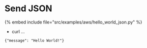# Send JSON


{% embed include file="src/examples/aws/hello_world_json.py" %}

* curl ...

```
{"message": "Hello World!"}
```


